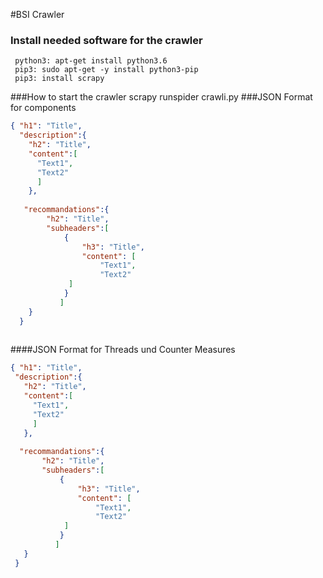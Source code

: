 #BSI Crawler
### Install needed software for the crawler 
     python3: apt-get install python3.6
     pip3: sudo apt-get -y install python3-pip
     pip3: install scrapy
###How to start the crawler
    scrapy runspider crawli.py
###JSON Format for components
````json
{ "h1": "Title",
  "description":{
    "h2": "Title",  
    "content":[
      "Text1",
      "Text2"
      ]
    },
    
   "recommandations":{
        "h2": "Title",
        "subheaders":[ 
            { 
                "h3": "Title",
                "content": [
                    "Text1",
                    "Text2"
             ]
            }
           ]
    }
  }
  
 ````
 
 ####JSON Format for Threads und Counter Measures
 ````json
{ "h1": "Title",
  "description":{
    "h2": "Title",  
    "content":[
      "Text1",
      "Text2"
      ]
    },
    
   "recommandations":{
        "h2": "Title",
        "subheaders":[ 
            { 
                "h3": "Title",
                "content": [
                    "Text1",
                    "Text2"
             ]
            }
           ]
    }
  }
  
 ````